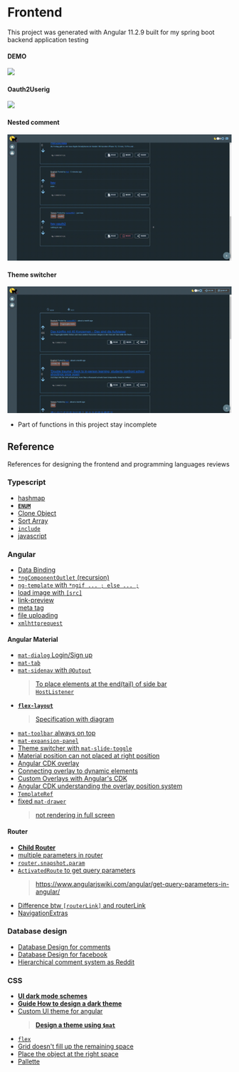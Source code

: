 # Frontend

This project was generated with Angular 11.2.9 built for my spring boot backend application testing 


#### DEMO

![](gif/userDemo.gif)
#### Oauth2Userig
![](gif/oauth2User.gif)

#### Nested comment
![](gif/comment.gif)

#### Theme switcher
![](gif/themeSwitcher.gif)

- Part of functions in this project stay incomplete

## Reference 

References for designing the frontend and programming languages reviews

### Typescript
- [hashmap](https://stackoverflow.com/questions/42211175/typescript-hashmap-dictionary-interface)  
- **[`ENUM`](https://medium.com/enjoy-life-enjoy-coding/typescript-%E5%96%84%E7%94%A8-enum-%E6%8F%90%E9%AB%98%E7%A8%8B%E5%BC%8F%E7%9A%84%E5%8F%AF%E8%AE%80%E6%80%A7-%E5%9F%BA%E6%9C%AC%E7%94%A8%E6%B3%95-feat-javascript-b20d6bbbfe00)**   
- [Clone Object](https://stackoverflow.com/questions/44808882/cloning-an-array-in-javascript-typescript/54138394)  
- [Sort Array](https://stackoverflow.com/questions/1129216/sort-array-of-objects-by-string-property-value)    
- [`include`](https://developer.mozilla.org/de/docs/Web/JavaScript/Reference/Global_Objects/Array/includes)  
- [javascript](https://flaviocopes.com/how-to-sort-array-of-objects-by-property-javascript/)  

### Angular 
- [Data Binding](https://blog.johnwu.cc/article/angular-4-%E6%95%99%E5%AD%B8-data-binding.html)    
- [`*ngComponentOutlet` (recursion)](https://ithelp.ithome.com.tw/articles/10206447)    
- [`ng-template` with `*ngif ... ; else ... ;`](https://ithelp.ithome.com.tw/articles/10205494)     
- [load image with `[src]`](https://stackoverflow.com/questions/42793292/how-to-load-image-and-other-assets-in-angular-an-project)  
- [link-preview](https://dev-reboot.com/link-preview/)     
- [meta tag](https://stackoverflow.com/questions/48330535/dynamically-add-meta-description-based-on-route-in-angular)
- [file uploading](https://www.freecodecamp.org/news/formdata-explained/)  
- [`xmlhttprequest`](https://stackoverflow.com/questions/52749230/authorization-token-not-sent-with-xmlhttprequest)   

#### Angular Material

- [`mat-dialog` Login/Sign up](https://medium.com/wizdm-genesys/authenticating-users-with-a-pop-up-dialog-in-angular-7e91c2ff0dc4)   
- [`mat-tab`](https://material.angular.io/components/tabs/examples)   
- [`mat-sidenav` with `@Output`](https://code-maze.com/angular-material-navigation/)   
  > [To place elements at the end(tail) of side bar](https://stackoverflow.com/questions/56265020-how-to-push-mat-list-items-to-the-bottom-without-using-absolute-position-in-angu)    
  > [`HostListener`](https://stackoverflow.com/questions/35527456/angular-window-resize-event)    
- **[`flex-layout`](https://blog.poychang.net/use-angular-flex-layout-package/)**
  > [Specification with diagram](https://tburleson-layouts-demos.firebaseapp.com/#/docs)
- [`mat-toolbar` always on top](https://github.com/angular/components/issues/735)  
- [`mat-expansion-panel`](https://www.freakyjolly.com/angular-material-expansion-panel-accordion-in-angular-project-using-material/)  
- [Theme switcher with `mat-slide-toggle`](https://github.com/thisiszoaib/angular-dark-mode)
- [Material position can not placed at right position](https://stackoverflow.com/questions/44163721/modal-dialog-is-opening-at-the-bottom-of-the-screen-and-not-behaving-properly) 
- [Angular CDK overlay](https://www.decodedfrontend.io/angular-cdk-overlay-module/)     
- [Connecting overlay to dynamic elements](https://stackoverflow.com/questions/50844056/connecting-overlay-to-dynamic-elements)   
- [Custom Overlays with Angular's CDK](https://blog.thoughtram.io/angular/2017/11/20/custom-overlays-with-angulars-cdk.html)   
- [Angular CDK understanding the overlay position system](https://stackoverflow.com/questions/52432447/angular-cdk-understanding-the-overlay-position-system)    
- [`TemplateRef`](https://angular.io/api/core/TemplateRef)  
- [fixed `mat-drawer`](https://stackoverflow.com/questions/51945107/angular-material-mat-drawer-in-full-height-flex-content-overflow-auto)   
  > [not rendering in full screen ](https://stackoverflow.com/questions/37334853/cant-get-angular-material-md-sidenav-to-be-100-height)  

#### Router
- **[Child Router](https://indepth.dev/posts/1235/how-to-reuse-common-layouts-in-angular-using-router-2)**
- [multiple parameters in router](https://stackoverflow.com/questions/56271351/how-to-get-id-from-the-url-using-snapshot-or-activatedroute-subscriber-in-angula)   
- [`router.snapshot.param`](https://stackoverflow.com/questions/56271351/how-to-get-id-from-the-url-using-snapshot-or-activatedroute-subscriber-in-angula)   
- [`ActivatedRoute` to get query parameters](https://stackoverflow.com/questions/47455734/how-to-get-query-parameters-from-url-in-angular-5)
  > https://www.angularjswiki.com/angular/get-query-parameters-in-angular/
- [Difference btw `[routerLink]` and routerLink](https://stackoverflow.com/questions/41370760/difference-between-routerlink-and-routerlink)  
- [NavigationExtras](https://angular.io/api/router/NavigationExtras)
### Database design 
- [Database Design for comments](https://stackoverflow.com/questions/8112831/implementing-comments-and-likes-in-database)  
- [Database Design for facebook](https://medium.com/@rithwikkukunuri30/database-design-for-facebook-4f52b55ebe94)  
- [Hierarchical comment system as Reddit](https://www.reddit.com/r/learnprogramming/comments/2n6uhr/how_would_you_model_a_hierarchical_comment_system/)   


### CSS

- **[UI dark mode schemes](https://uxdesign.cc/dark-mode-ui-design-the-definitive-guide-part-1-color-53dcfaea5129)**
- **[Guide How to design a dark theme](https://blog.prototypr.io/how-to-design-a-dark-theme-for-your-android-app-3daeb264637)**
- [Custom UI theme for angular](https://indepth.dev/posts/1320/custom-theme-for-angular-material-components-series-part-1-create-a-theme)  
  > **[Design a theme using `$mat`](https://github.com/angular/components/issues/6244#issuecomment-480710626)**
- [`flex`](http://www.ruanyifeng.com/blog/2015/07/flex-grammar.html)   
- [Grid doesn't fill up the remaining space](https://stackoverflow.com/questions/63048203/css-grid-doesnt-fill-up-the-remaining-space)
- [Place the object at the right space](https://css-tricks.com/quick-css-trick-how-to-center-an-object-exactly-in-the-center/)   
- [Pallette](https://colorhunt.co/)
